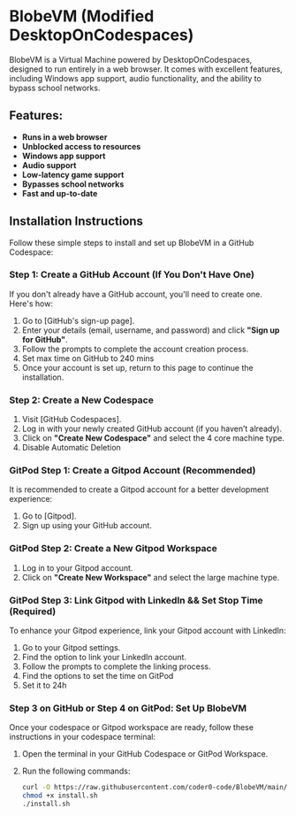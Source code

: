 # BlobeVM (Modified DesktopOnCodespaces)

BlobeVM is a Virtual Machine powered by DesktopOnCodespaces, designed to run entirely in a web browser. It comes with excellent features, including Windows app support, audio functionality, and the ability to bypass school networks.

## Features:
- **Runs in a web browser**
- **Unblocked access to resources**
- **Windows app support**
- **Audio support**
- **Low-latency game support**
- **Bypasses school networks**
- **Fast and up-to-date**

## Installation Instructions

Follow these simple steps to install and set up BlobeVM in a GitHub Codespace:

### Step 1: Create a GitHub Account (If You Don't Have One)

If you don't already have a GitHub account, you'll need to create one. Here's how:

1. Go to [GitHub's sign-up page].
2. Enter your details (email, username, and password) and click **"Sign up for GitHub"**.
3. Follow the prompts to complete the account creation process.
4. Set max time on GitHub to 240 mins
5. Once your account is set up, return to this page to continue the installation.

### Step 2: Create a New Codespace

1. Visit [GitHub Codespaces].
2. Log in with your newly created GitHub account (if you haven’t already).
3. Click on **"Create New Codespace"** and select the 4 core machine type.
4. Disable Automatic Deletion

### GitPod Step 1: Create a Gitpod Account (Recommended)

It is recommended to create a Gitpod account for a better development experience:

1. Go to [Gitpod].
2. Sign up using your GitHub account.

### GitPod Step 2: Create a New Gitpod Workspace

1. Log in to your Gitpod account.
2. Click on **"Create New Workspace"** and select the large machine type.

### GitPod Step 3: Link Gitpod with LinkedIn && Set Stop Time (Required)

To enhance your Gitpod experience, link your Gitpod account with LinkedIn:

1. Go to your Gitpod settings.
2. Find the option to link your LinkedIn account.
3. Follow the prompts to complete the linking process.
4. Find the options to set the time on GitPod
5. Set it to 24h

### Step 3 on GitHub or Step 4 on GitPod: Set Up BlobeVM

Once your codespace or Gitpod workspace are ready, follow these instructions in your codespace terminal:

1. Open the terminal in your GitHub Codespace or GitPod Workspace.
2. Run the following commands:

   ```bash
   curl -O https://raw.githubusercontent.com/coder0-code/BlobeVM/main/install.sh
   chmod +x install.sh
   ./install.sh
